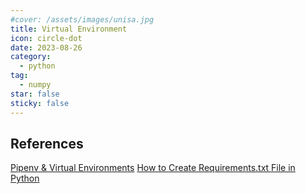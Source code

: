 ```yaml
---
#cover: /assets/images/unisa.jpg
title: Virtual Environment
icon: circle-dot
date: 2023-08-26
category:
  - python
tag:
  - numpy
star: false
sticky: false
---
```






## References
[Pipenv & Virtual Environments](https://docs.python-guide.org/dev/virtualenvs/)
[How to Create Requirements.txt File in Python](https://www.geeksforgeeks.org/how-to-create-requirements-txt-file-in-python/)